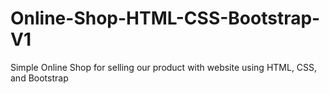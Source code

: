
# Online-Shop-HTML-CSS-Bootstrap-V1
Simple Online Shop for selling our product with website using HTML, CSS, and Bootstrap
